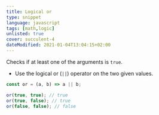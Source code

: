 ```yaml
---
title: Logical or
type: snippet
language: javascript
tags: [math,logic]
unlisted: true
cover: succulent-4
dateModified: 2021-01-04T13:04:15+02:00
---
```


Checks if at least one of the arguments is `true`.

- Use the logical or (`||`) operator on the two given values.

```js
const or = (a, b) => a || b;
```

```js
or(true, true); // true
or(true, false); // true
or(false, false); // false
```
